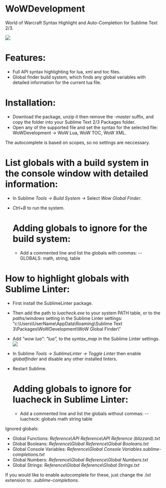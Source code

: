 # WoWDevelopment
World of Warcraft Syntax Highlight and Auto-Completion for Sublime Text 2/3.

![](http://i.imgur.com/4f65dfl.png)

# Features:

* Full API syntax highlighting for lua, xml and toc files.
* Global finder build system, which finds any global variables with detailed information for the current lua file.

# Installation:
* Download the package, unzip it then remove the *-master* suffix, and copy the folder into your Sublime Text 2/3 Packages folder.
* Open any of the supported file and set the syntax for the selected file: WoWDevelopment -> WoW Lua, WoW TOC, WoW XML.

The autocomplete is based on scopes, so no settings are neccessary.

# List globals with a build system in the console window with detailed information:
* In Sublime *Tools -> Build System ->* Select *Wow Global Finder*.
* *Ctrl+B* to run the system.

  # Adding globals to ignore for the build system:
  * Add a commented line and list the globals with commas: -- GLOBALS: math, string, table

# How to highlight globals with Sublime Linter:
* First install the SublimeLinter package.
* Then add the path to *luacheck.exe* to your system PATH table, or to the *paths/windows* setting in the Sublime Linter settings:
"c:\\Users\\UserName\\AppData\\Roaming\\Sublime Text 3\\Packages\\WoWDevelopment\\WoW Global Finder\\"
* Add *"wow lua": "lua",* to the *syntax_map* in the Sublime Linter settings.
![](http://i.imgur.com/Caqp3Aj.png)
* In Sublime *Tools -> SublimeLinter -> Toggle Linter* then enable *globalfinder* and disable any other installed linters.
* Restart Sublime.

  # Adding globals to ignore for luacheck in Sublime Linter:
  * Add a commented line and list the globals without commas: -- luacheck: globals math string table

Ignored globals:
* Global Functions: *Reference\API Reference\API Reference (blizzard).txt*
* Global Booleans: *Reference\Global Reference\Global Booleans.txt*
* Global Console Variables: *Reference\Global Console Variables.sublime-completions.txt*
* Global Numbers: *Reference\Global Reference\Global Numbers.txt*
* Global Strings: *Reference\Global Reference\Global Strings.txt*

If you would like to enable autocomplete for these, just change the *.txt* extension to: *.sublime-completions*.
